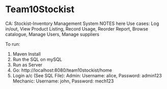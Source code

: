# Team10Stockist
CA: Stockist-Inventory Management System
NOTES here
Use cases:
Log in/out, View Product Listing, Record Usage, Reorder Report, Browse catalogue, Manage Users, Manage suppliers

To run:
1. Maven Install
2. Run the SQL on mySQL
3. Run as Server
4. Go: http://localhost:8080/team10stockist/home
5. Login a/c (See SQL File):
Admin: Username: alice, Password: admin123
Mechanic: Username: john, Password: mech123

